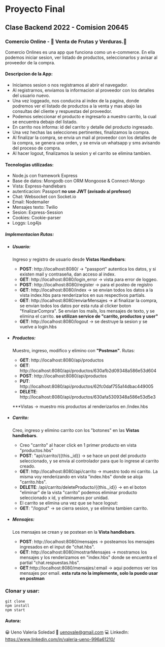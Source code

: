 # Proyecto Final 
## Clase Backend 2022 - Comision 20645

### Comercio Online - :corn: Venta de Frutas y Verduras.:watermelon:

Comercio Onlines es una app que funciona como un e-commerce. 
En ella podemos iniciar sesion, ver listado de productos, seleccionarlos y avisar al proveedor de la compra. 

#### Descripcion de la App: 
* Iniciamos sesion o nos registramos al abrir el navegador. 
* Al registrarnos, enviamos la informacion al proveedor con los detalles del usuario nuevo. 
* Una vez loggeado, nos conducira al index de la pagina, donde podremos ver el listado de productos a la venta y mas abajo las consultas del cliente y respuestas del proveedor. 
* Podemos seleccionar el producto e ingresarlo a nuestro carrito, la cual se encuentra debajo del listado. 
* En carrito nos informa: id del carrito y detalle del producto ingresado. 
* Una vez hechas las selecciones pertinentes, finalizamos la compra. 
* Al finalizar la compra, se envia un mail al proveedor con los detalles de la compra, se genera una orden, y se envia un whatsapp y sms avisando del proceso de compra. 
* Al hacer logout, finalizamos la sesion y el carrito se elimina tambien.

#### Tecnologias utilizadas: 
* Node.js con framework Express
* Base de datos: Mongodb con ORM Mongoose & Connect-Mongo
* Vista: Express-handlebars
* autenticacion: Passport __no use JWT (avisado al profesor)__
* Chat: Websocket con Socket.io
* Email: Nodemailer
* Mensajes texto: Twilio 
* Sesion: Express-Session 
* Cookies: Cookie-parser
* Loggs: Log4js

##### Implementacion Rutas: 
* ##### Usuario: 
    Ingreso y registro de usuario desde __Vistas Handlebars__: 
    - __POST__: http://localhost:8080/ → "passport" autentica los datos, y si existen mail y contraseña, dan acceso al index.
    - __GET__: http://localhost:8080/login_error → vista para error de loggeo. 
    - __POST__: http://localhost:8080/register → para el posteo de registro 
    - __GET__: http://localhost:8080/index → se envian todos los datos a la vista index.hbs para renderizarlos en sus respectivos partials. 
    - __GET__: http://localhost:8080/enviarMensajes → al finalizar la compra, se envian todos los datos por esta ruta al clicker boton "finalizarCompra". 
    Se envian los mails, los mensajes de texto, y se elimina el carrito. 
    __se utilizan service de "carrito, productos y user"__
    - __GET__: http://localhost:8080/logout → se destruye la sesion y se vuelve a login.hbs

* ##### Productos: 
    Muestro, ingreso, modifico y elimino con __"Postman"__. 
    Rutas: 
    - __GET__: http://localhost:8080/api/productos
    - __GET__: http://localhost:8080/api/productos/630afb2d09348a586e53d604
    - __POST__: http://localhost:8080/api/productos
    - __PUT__: http://localhost:8080/api/productos/62fc0daf755a14dbac449005
    - __DELETE__: http://localhost:8080/api/productos/630afa5309348a586e53d5e3

    ***Vistas → muestro mis productos al renderizarlos en /index.hbs

* ##### Carrito: 
    Creo, ingreso y elimino carrito con los "botones" en las __Vistas handlebars__.
    - Creo "carrito" al hacer click en 1 primer producto en vista "productos.hbs"
    - __POST__: "api/carrito/{{this._id}} → se hace un post del producto seleccionado, y se envia al controlador para que lo ingrese al carrito creado. 
    - __GET__: http://localhost:8080/api/carrito → muestro todo mi carrito. 
    La misma voy renderizando en vista "index.hbs" donde se aloja "carrito.hbs".
    - __DELETE__: /api/carrito/deleteProducto/{{this._id}} → en el boton "eliminar" de la vista "carrito" podemos eliminar producto seleccionado x id, y eliminamos por unidad. 
    - El carrito se elimina una vez que se hace logout: 
     - __GET__: "/logout" → se cierra sesion, y se elimina tambien carrito. 

* ##### Mensajes: 
    Los mensajes se crean y se postean en la __Vista handlebars__. 
    - __POST__: http://localhost:8080/mensajes → posteamos los mensajes ingresados en el input de "chat.hbs".
    - __GET__: http://localhost:8080/mostrarMensajes → mostramos los mensajes y los renderizamos en "index.hbs" donde se encuentra el partial "chat.respuestas.hbs".
    - __GET__:http://localhost:8080/mensajes/:email → aqui podemos ver los mensajes por email. __esta ruta no la implemente, solo la puedo usar en postman__

### Clonar y usar: 
```
git clone 
npm install 
npm start
```

#### Autora: 
:grinning: Ueno Valeria Soledad 
📧 uenovale@gmail.com
💻 LinkedIn: https://www.linkedin.com/in/valeria-ueno-996a61210/




